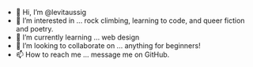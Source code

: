- 👋 Hi, I’m @levitaussig
- 👀 I’m interested in ... rock climbing, learning to code, and queer fiction and poetry.
- 🌱 I’m currently learning ... web design
- 💞️ I’m looking to collaborate on ... anything for beginners!
- 📫 How to reach me ... message me on GitHub.

<!---
levitaussig/levitaussig is a ✨ special ✨ repository because its `README.md` (this file) appears on your GitHub profile.
You can click the Preview link to take a look at your changes.
--->
